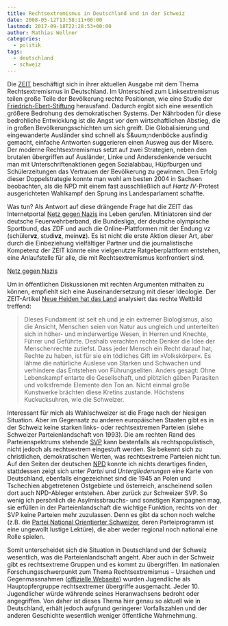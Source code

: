 ```yaml
---
title: Rechtsextremismus in Deutschland und in der Schweiz
date: 2008-05-12T13:58:11+00:00
lastmod: 2017-09-18T22:28:53+00:00
author: Mathias Wellner
categories:
  - politik
tags:
  - deutschland
  - schweiz
---
```

Die [ZEIT](http://www.zeit.de/index) beschäftigt sich in ihrer aktuellen Ausgabe mit dem Thema Rechtsextremismus in Deutschland. Im Unterschied zum Linksextremismus teilen große Teile der Bevölkerung rechte Positionen, wie eine Studie der [Friedrich-Ebert-Stiftung](http://www.fes.de:80/de/) herausfand. Dadurch ergibt sich eine wesentlich größere Bedrohung des demokratischen Systems. Der Nährboden für diese bedrohliche Entwicklung ist die Angst vor dem wirtschaftlichen Abstieg, die in großen Bevölkerungsschichten um sich greift. Die Globalisierung und eingewanderte Ausländer sind schnell als S&uum;ndenböcke ausfindig gemacht, einfache Antworten suggerieren einen Ausweg aus der Misere. Der moderne Rechtsextremismus setzt auf zwei Strategien, neben den brutalen übergriffen auf Ausländer, Linke und Andersdenkende versucht man mit Unterschriftenaktionen gegen Sozialabbau, Hüpfburgen und Schülerzeitungen das Vertrauen der Bevölkerung zu gewinnen. Den Erfolg dieser Doppelstrategie konnte man wohl am besten 2004 in Sachsen beobachten, als die NPD mit einem fast ausschließlich auf _Hartz IV_-Protest ausgerichteten Wahlkampf den Sprung ins Landesparlament schaffte.

Was tun? Als Antwort auf diese drängende Frage hat die ZEIT das Internetportal [Netz gegen Nazis](http://www.netz-gegen-nazis.com/) ins Leben gerufen. Mitiniatoren sind der deutsche Feuerwehrberband, die Bundesliga, der deutsche olympische Sportbund, das ZDF und auch die Online-Plattformen mit der Endung vz (schüler**vz**, studi**vz**, mein**vz**). Es ist nicht die erste Aktion dieser Art, aber durch die Einbeziehung vielfältiger Partner und die journalistische Kompetenz der ZEIT könnte eine vielgenutzte Ratgeberplattform entstehen, eine Anlaufstelle für alle, die mit Rechtsextremismus konfrontiert sind.

[Netz gegen Nazis](http://www.netz-gegen-nazis.com/)

Um in öffentlichen Diskussionen mit rechten Argumenten mithalten zu können, empfiehlt sich eine Auseinandersetzung mit dieser Ideologie. Der ZEIT-Artikel [Neue Heiden hat das Land](http://www.zeit.de/2008/20/rechtes-Weltbild) analysiert das rechte Weltbild treffend:

> Dieses Fundament ist seit eh und je ein extremer Biologismus, also die Ansicht, Menschen seien von Natur aus ungleich und unterteilten sich in höher- und minderwertige Wesen, in Herren und Knechte, Führer und Geführte. Deshalb verachten rechte Denker die Idee der Menschenrechte zutiefst. Dass jeder Mensch ein Recht darauf hat, Rechte zu haben, ist für sie ein tödliches Gift im »Volkskörper«. Es lähme die natürliche Auslese von Starken und Schwachen und verhindere das Entstehen von Führungseliten. Anders gesagt: Ohne Lebenskampf entarte die Gesellschaft, und plötzlich gäben Parasiten und volksfremde Elemente den Ton an. Nicht einmal große Kunstwerke brächten diese Kretins zustande. Höchstens Kuckucksuhren, wie die Schweizer.

Interessant für mich als Wahlschweizer ist die Frage nach der hiesigen Situation. Aber im Gegensatz zu anderen europäischen Staaten gibt es in der Schweiz keine starken links- oder rechtsextremen Parteien (siehe Schweizer Parteienlandschaft von 1993). Die am rechten Rand des Parteienspektrums stehende [SVP](http://www.svp.ch) kann bestenfalls als rechtspopulistisch, nicht jedoch als rechtsextrem eingestuft werden. Sie bekennt sich zu christlichen, demokratischen Werten, was rechtsextreme Parteien nicht tun. Auf den Seiten der deutschen [NPD](http://www.npd.de) konnte ich nichts derartiges finden, stattdessen zeigt sich unter _Partei_ und _Untergliederungen_ eine Karte von Deutschland, ebenfalls eingezeichnet sind die 1945 an Polen und Tschechien abgetretenen Ostgebiete und österreich, anscheinend sollen dort auch NPD-Ableger entstehen. Aber zurück zur Schweizer SVP. So wenig ich persönlich die Asylmissbrauchs- und sonstigen Kampagnen mag, sie erfüllen in der Parteienlandschaft die wichtige Funktion, rechts von der SVP keine Parteien mehr zuzulassen. Denn es gibt da schon noch welche (z.B. die [Partei National Orientierter Schweizer](http://www.pnos.ch), deren Parteiprogramm ist eine ungewollt lustige Lektüre), die aber weder regional noch national eine Rolle spielen.

Somit unterscheidet sich die Situation in Deutschland und der Schweiz wesentlich, was die Parteienlandschaft angeht. Aber auch in der Schweiz gibt es rechtsextreme Gruppen und es kommt zu übergriffen. Im nationalen Forschungsschwerpunkt zum Thema Rechtsextremismus &#8211; Ursachen und Gegenmassnahmen ([offizielle Webseite](http://www.nfp40plus.ch/)) wurden Jugendliche als Hauptopfergruppe rechtsextremer übergriffe ausgemacht. Jeder 10. Jugendlicher würde währende seines Heranwachsens bedroht oder angegriffen. Von daher ist dieses Thema hier genau so aktuell wie in Deutschland, erhält jedoch aufgrund geringerer Vorfallszahlen und der anderen Geschichte wesentlich weniger öffentliche Wahrnehmung.